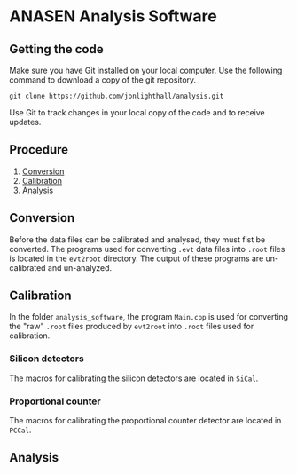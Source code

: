 ANASEN Analysis Software
=

## Getting the code
Make sure you have Git installed on your local computer. Use the following command to download a copy of the git repository.
````
git clone https://github.com/jonlighthall/analysis.git
````
Use Git to track changes in your local copy of the code and to receive updates.
## Procedure 
1. [Conversion](#conversion)
2. [Calibration](#calibration)
3. [Analysis](#analysis)
## Conversion
Before the data files can be calibrated and analysed, they must fist be converted. The programs used for converting `.evt` data files into `.root` files is located in the `evt2root` directory. The output of these programs are un-calibrated and un-analyzed. 
## Calibration
In the folder `analysis_software`, the program `Main.cpp` is used for converting the "raw" `.root` files produced by `evt2root` into `.root` files used for calibration.
### Silicon detectors
The macros for calibrating the silicon detectors are located in `SiCal`.
### Proportional counter
The macros for calibrating the proportional counter detector are located in `PCCal`.
## Analysis
